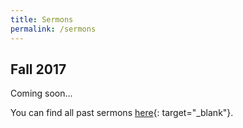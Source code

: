 ```yaml
---
title: Sermons
permalink: /sermons
---
```


## Fall 2017

Coming soon...


You can find all past sermons [here](https://drive.google.com/folderview?id=0B1E900PLmz0seXBLS2JheXotalU){: target="_blank"}.
